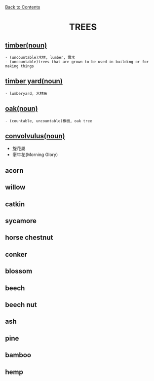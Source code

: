 ﻿[Back to Contents](../README.md)

<h1 style="text-align: center;">TREES</h1>

## [timber(noun)](https://www.oxfordlearnersdictionaries.com/definition/english/timber)
    - (uncountable)木材, lumber, 實木
    - (uncountable)trees that are grown to be used in building or for making things

## [timber yard(noun)](https://www.oxfordlearnersdictionaries.com/definition/english/timber-yard)
    - lumberyard, 木材廠

## [oak(noun)](https://www.oxfordlearnersdictionaries.com/definition/english/oak)
    - (countable, uncountable)橡樹, oak tree

## [convolvulus(noun)](https://www.oxfordlearnersdictionaries.com/definition/english/convolvulus)
- 旋花屬
- 牽牛花(Morning Glory)

## acorn

## willow
## catkin

## sycamore

## horse chestnut
## conker
## blossom

## beech
## beech nut

## ash

## pine
## bamboo
## hemp
